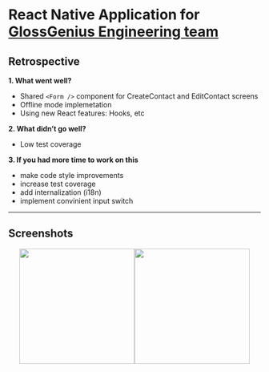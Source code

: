 # React Native Application for [GlossGenius Engineering team](https://glossgenius.recruitee.com/)

## Retrospective

**1. What went well?**

- Shared `<Form />` component for CreateContact and EditContact screens
- Offline mode implemetation
- Using new React features: Hooks, etc

**2. What didn’t go well?**

- Low test coverage

**3. If you had more time to work on this**

- make code style improvements
- increase test coverage
- add internalization (i18n)
- implement convinient input switch
---

## Screenshots

<p align="center">
<img width="230" src="https://user-images.githubusercontent.com/4661784/63093713-ede49880-bf6e-11e9-9176-7fe4fc10038e.png"/><img width="230" src="https://user-images.githubusercontent.com/4661784/63093724-f4731000-bf6e-11e9-92a8-a949d84ddc4e.png"/>
</p>
